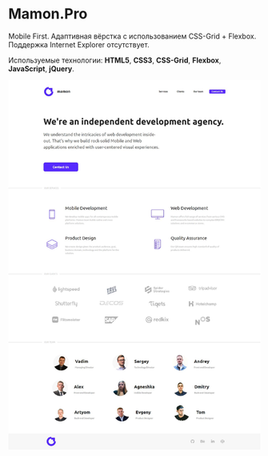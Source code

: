 # Mamon.Pro

Mobile First. Адаптивная вёрстка с использованием CSS-Grid + Flexbox. Поддержка Internet Explorer отсутствует.

Используемые технологии: **HTML5**, **CSS3**, **CSS-Grid**, **Flexbox**, **JavaScript**, **jQuery**.

![Mamon.Pro - Entire-Page](mamon.pro.jpg)